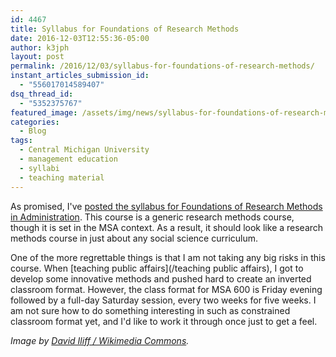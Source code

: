 ```yaml
---
id: 4467
title: Syllabus for Foundations of Research Methods
date: 2016-12-03T12:55:36-05:00
author: k3jph
layout: post
permalink: /2016/12/03/syllabus-for-foundations-of-research-methods/
instant_articles_submission_id:
  - "556017014589407"
dsq_thread_id:
  - "5352375767"
featured_image: /assets/img/news/syllabus-for-foundations-of-research-methods.jpg
categories:
  - Blog
tags:
  - Central Michigan University
  - management education
  - syllabi
  - teaching material
---
```

As promised, I've [posted the syllabus for Foundations of Research
Methods in Administration](/assets/docs/MSA600-Syllabus-Spring2017.pdf).
This course is a generic research methods course, though it is set
in the MSA context.  As a result, it should look like a research
methods course in just about any social science curriculum.

One of the more regrettable things is that I am not taking any big
risks in this course.  When [teaching public affairs](/teaching
public affairs), I got to develop some innovative methods and pushed
hard to create an inverted classroom format.  However, the class
format for MSA 600 is Friday evening followed by a full-day Saturday
session, every two weeks for five weeks.  I am not sure how to do
something interesting in such as constrained classroom format yet,
and I'd like to work it through once just to get a feel.

_Image by [David Iliff / Wikimedia
Commons](https://commons.wikimedia.org/wiki/File:NYC_Public_Library_Research_Room_Jan_2006.jpg)._
